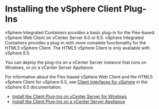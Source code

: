 # Installing the vSphere Client Plug-Ins #

vSphere Integrated Containers provides a basic plug-in for the Flex-based vSphere Web Client on vCenter Server 6.0 or 6.5. vSphere Integrated Containers provides a plug-in with more complete functionality for the HTML5 vSphere Client. The HTML5 vSphere Client is only available with vSphere 6.5. 

You can deploy the plug-ins on a vCenter Server instance that runs on Windows, or on a vCenter Server Appliance.

For information about the Flex-based vSphere Web Client and the HTML5 vSphere Client for vSphere 6.5, see [Client Interfaces for vSphere](https://docs.vmware.com/en/VMware-vSphere/6.5/com.vmware.vsphere.vcenterhost.doc/GUID-6710A6C4-00AE-4930-BBD6-BDEF78029994.html) in the vSphere 6.5 documentation.

* [Install the Client Plug-Ins on vCenter Server for Windows](plugins_vc_windows.md)
* [Install the Client Plug-Ins on a vCenter Server Appliance](plugins_vcsa.md)